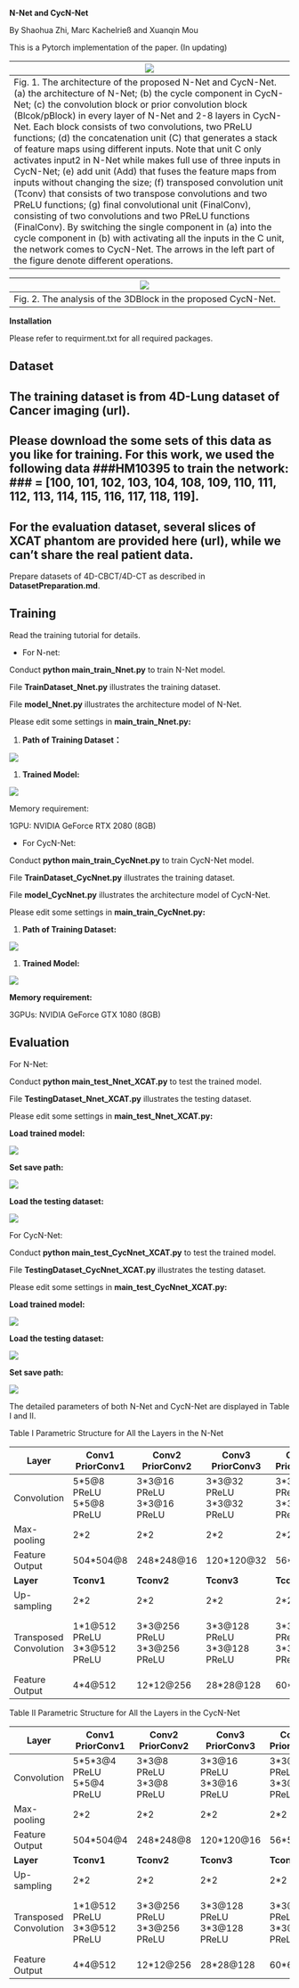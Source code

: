 **N-Net and CycN-Net**

By Shaohua Zhi, Marc Kachelrieß and Xuanqin Mou

This is a Pytorch implementation of the paper. (In updating)

| ![](<Network Architecture.png>)                                                                                                                                                                                                                                                                                                                                                                                                                                                                                                                                                                                                                                                                                                                                                                                                                                                                                                                                                                                                                                      |
|----------------------------------------------------------------------------------------------------------------------------------------------------------------------------------------------------------------------------------------------------------------------------------------------------------------------------------------------------------------------------------------------------------------------------------------------------------------------------------------------------------------------------------------------------------------------------------------------------------------------------------------------------------------------------------------------------------------------------------------------------------------------------------------------------------------------------------------------------------------------------------------------------------------------------------------------------------------------------------------------------------------------------------------------------------------------|
| Fig. 1. The architecture of the proposed N-Net and CycN-Net. (a) the architecture of N-Net; (b) the cycle component in CycN-Net; (c) the convolution block or prior convolution block (Blcok/pBlock) in every layer of N-Net and 2-8 layers in CycN-Net. Each block consists of two convolutions, two PReLU functions; (d) the concatenation unit (C) that generates a stack of feature maps using different inputs. Note that unit C only activates input2 in N-Net while makes full use of three inputs in CycN-Net; (e) add unit (Add) that fuses the feature maps from inputs without changing the size; (f) transposed convolution unit (Tconv) that consists of two transpose convolutions and two PReLU functions; (g) final convolutional unit (FinalConv), consisting of two convolutions and two PReLU functions (FinalConv). By switching the single component in (a) into the cycle component in (b) with activating all the inputs in the C unit, the network comes to CycN-Net. The arrows in the left part of the figure denote different operations. |

| ![](media/54ad677f39e072e1df5e16927a81563d.tif)               |
|---------------------------------------------------------------|
| Fig. 2. The analysis of the 3DBlock in the proposed CycN-Net. |

**Installation**

Please refer to requirment.txt for all required packages.

## Dataset

## The training dataset is from 4D-Lung dataset of Cancer imaging (url). 

## Please download the some sets of this data as you like for training. For this work, we used the following data \#\#\#HM10395 to train the network: \#\#\# = [100, 101, 102, 103, 104, 108, 109, 110, 111, 112, 113, 114, 115, 116, 117, 118, 119].

## For the evaluation dataset, several slices of XCAT phantom are provided here (url), while we can’t share the real patient data.

Prepare datasets of 4D-CBCT/4D-CT as described in **DatasetPreparation.md**.

## Training

Read the training tutorial for details.

-   For N-net:

Conduct **python main\_train\_Nnet.py** to train N-Net model.

File **TrainDataset_Nnet.py** illustrates the training dataset.

File **model_Nnet.py** illustrates the architecture model of N-Net.

Please edit some settings in **main_train_Nnet.py:**

1.  **Path of Training Dataset：**

![](media/478d38a9f55394ddff57d0de3cfef7a4.png)

1.  **Trained Model:**

![](media/4f0e993601be57a742ca91762a588b7b.png)

Memory requirement:

1GPU: NVIDIA GeForce RTX 2080 (8GB)

-   For CycN-Net:

Conduct **python main\_train\_CycNnet.py** to train CycN-Net model.

File **TrainDataset_CycNnet.py** illustrates the training dataset.

File **model\_CycNnet.py** illustrates the architecture model of CycN-Net.

Please edit some settings in **main_train_CycNnet.py:**

1.  **Path of Training Dataset:**

![](media/6e4af40b9a732c074a089eb24c89b1de.png)

1.  **Trained Model:**

![](media/37af13dfa2a7a4c03e0a1be111155590.png)

**Memory requirement:**

3GPUs: NVIDIA GeForce GTX 1080 (8GB)

## Evaluation

For N-Net:

Conduct **python main_test_Nnet_XCAT.py** to test the trained model.

File **TestingDataset_Nnet_XCAT.py** illustrates the testing dataset.

Please edit some settings in **main_test_Nnet_XCAT.py:**

**Load trained model:**

![](media/6c8a8877cd5b93ae13b35828b68b0f28.png)

**Set save path:**

![](media/4671c2a4dc086f744251c3a406ae624f.png)

**Load the testing dataset:**

![](media/11cd5cd2070b4001e42c88b3ff6ee418.png)

For CycN-Net:

Conduct **python main_test_CycNnet_XCAT.py** to test the trained model.

File **TestingDataset_CycNnet_XCAT.py** illustrates the testing dataset.

Please edit some settings in **main_test\_CycNnet_XCAT.py:**

**Load trained model:**

![](media/352e4594d1236ee64bf583aff49a537f.png)

**Load the testing dataset:**

![](media/210a6f92abfdacc23e0854bbf705f614.png)

**Set save path:**

![](media/184e0cc91d8cf1e8969827d30710e2ab.png)

The detailed parameters of both N-Net and CycN-Net are displayed in Table I and
II.

Table I Parametric Structure for All the Layers in the N-Net

| **Layer**              | **Conv1** **PriorConv1**      | **Conv2** **PriorConv2**      | **Conv3** **PriorConv3**      | **Conv4** **PriorConv4**    | **Conv5** **PriorConv5**      | **Conv6** **PriorConv6**      | **Conv7** **PriorConv7**      | **Conv8** **PriorConv8**          |
|------------------------|-------------------------------|-------------------------------|-------------------------------|-----------------------------|-------------------------------|-------------------------------|-------------------------------|-----------------------------------|
| Convolution            | 5\*5@8 PReLU 5\*5@8 PReLU     | 3\*3@16 PReLU 3\*3@16 PReLU   | 3\*3@32 PReLU 3\*3@32 PReLU   | 3\*3@64 PReLU 3\*3@64 PReLU | 3\*3@128 PReLU 3\*3@128 PReLU | 3\*3@256 PReLU 3\*3@256 PReLU | 3\*3@512 PReLU 1\*1@512 PReLU | 1\*1@512 PReLU 1\*1@512 PReLU     |
| Max-pooling            | 2\*2                          | 2\*2                          | 2\*2                          | 2\*2                        | 2\*2                          | 2\*2                          | 2\*2                          | ---                               |
| Feature Output         | 504\*504@8                    | 248\*248@16                   | 120\*120@32                   | 56\*56@64                   | 24\*24@128                    | 8\*8@256                      | 2\*2@512                      | 1\*1@512                          |
| **Layer**              | **Tconv1**                    | **Tconv2**                    | **Tconv3**                    | **Tconv4**                  | **Tconv5**                    | **Tconv6**                    | **Tconv7**                    | **FinalConv**                     |
| Up-sampling            | 2\*2                          | 2\*2                          | 2\*2                          | 2\*2                        | 2\*2                          | 2\*2                          | 2\*2                          | ---                               |
| Transposed Convolution | 1\*1@512 PReLU 3\*3@512 PReLU | 3\*3@256 PReLU 3\*3@256 PReLU | 3\*3@128 PReLU 3\*3@128 PReLU | 3\*3@64 PReLU 3\*3@64 PReLU | 3\*3@32 PReLU 3\*3@32 PReLU   | 3\*3@16 PReLU 3\*3@16 PReLU   | 5\*5@16 PReLU 5\*5@16 PReLU   | 1\*1@16 PReLU 3\*3@8 PReLU 1\*1@1 |
| Feature Output         | 4\*4@512                      | 12\*12@256                    | 28\*28@128                    | 60\*60@64                   | 124\*124@32                   | 252\*252@16                   | 512\*512@16                   | 512\*512@1                        |

Table II Parametric Structure for All the Layers in the CycN-Net

| **Layer**              | **Conv1** **PriorConv1**      | **Conv2** **PriorConv2**      | **Conv3** **PriorConv3**      | **Conv4** **PriorConv4**    | **Conv5** **PriorConv5**    | **Conv6** **PriorConv6**      | **Conv7** **PriorConv7**      | **Conv8** **PriorConv8**          |
|------------------------|-------------------------------|-------------------------------|-------------------------------|-----------------------------|-----------------------------|-------------------------------|-------------------------------|-----------------------------------|
| Convolution            | 5\*5\*3@4 PReLU 5\*5@4 PReLU  | 3\*3@8 PReLU 3\*3@8 PReLU     | 3\*3@16 PReLU 3\*3@16 PReLU   | 3\*3@32 PReLU 3\*3@32 PReLU | 3\*3@64 PReLU 3\*3@64 PReLU | 3\*3@128 PReLU 3\*3@128 PReLU | 3\*3@256 PReLU 1\*1@256 PReLU | 1\*1@256 PReLU 1\*1@256 PReLU     |
| Max-pooling            | 2\*2                          | 2\*2                          | 2\*2                          | 2\*2                        | 2\*2                        | 2\*2                          | 2\*2                          | ---                               |
| Feature Output         | 504\*504@4                    | 248\*248@8                    | 120\*120@16                   | 56\*56@32                   | 24\*24@64                   | 8\*8@128                      | 2\*2@256                      | 1\*1@256                          |
| **Layer**              | **Tconv1**                    | **Tconv2**                    | **Tconv3**                    | **Tconv4**                  | **Tconv5**                  | **Tconv6**                    | **Tconv7**                    | **FinalConv**                     |
| Up-sampling            | 2\*2                          | 2\*2                          | 2\*2                          | 2\*2                        | 2\*2                        | 2\*2                          | 2\*2                          | ---                               |
| Transposed Convolution | 1\*1@512 PReLU 3\*3@512 PReLU | 3\*3@256 PReLU 3\*3@256 PReLU | 3\*3@128 PReLU 3\*3@128 PReLU | 3\*3@64 PReLU 3\*3@64 PReLU | 3\*3@32 PReLU 3\*3@32 PReLU | 3\*3@16 PReLU 3\*3@16 PReLU   | 5\*5@16 PReLU 5\*5@16 PReLU   | 1\*1@16 PReLU 3\*3@8 PReLU 1\*1@1 |
| Feature Output         | 4\*4@512                      | 12\*12@256                    | 28\*28@128                    | 60\*60@64                   | 124\*124@32                 | 252\*252@16                   | 512\*512@16                   | 512\*512@1                        |
